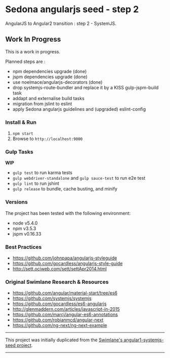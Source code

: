 # Sedona angularjs seed - step 2

AngularJS to Angular2 transition : step 2 - SystemJS.

## Work In Progress

This is a work in progress.

Planned steps are :
- npm dependencies upgrade (done)
- jspm dependencies upgrade (done)
- use noelmace/angularjs-decorators (done)
- drop systemjs-route-bundler and replace it by a KISS gulp-jspm-build task
- addapt and externalise build tasks
- migration from jslint to eslint
- apply Sedona angularjs guidelines and (upgraded) eslint-config

### Install & Run

1. `npm start`
2. Browse to `http://localhost:9000`

### Gulp Tasks

**WIP**

- `gulp test` to run karma tests
- `gulp webdriver-standalone` and `gulp sauce-test` to run e2e test
- `gulp lint` to run jshint
- `gulp release` to bundle, cache busting, and minify

### Versions
The project has been tested with the following environment:

- node v5.4.0
- npm v3.5.3
- jspm v0.16.33

### Best Practices

- https://github.com/johnpapa/angularjs-styleguide
- https://github.com/gocardless/angularjs-style-guide
- http://sett.ociweb.com/sett/settApr2014.html

### Original Swimlane Research & Resources

- https://github.com/angular/material-start/tree/es6
- https://github.com/systemjs/systemjs
- https://github.com/gocardless/es6-angularjs
- http://glenmaddern.com/articles/javascript-in-2015
- https://github.com/marcj/angular-es6-annotations
- https://github.com/robianmcd/angular-next
- https://github.com/ng-next/ng-next-example

----------
This project was initially duplicated from the [Swimlane's angular1-systemjs-seed project](https://github.com/Swimlane/angular1-systemjs-seed).

----------